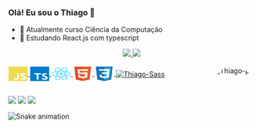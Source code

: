 ### Olá! Eu sou o Thiago 👋

- 🔭 Atualmente curso Ciência da Computação
- 🌱 Estudando React.js com typescript

<div align="center">
  <a href="https://github.com/thiago1605">
  <img height="180em" src="https://github-readme-stats.vercel.app/api?username=thiago1605&show_icons=true&theme=dark&include_all_commits=true&count_private=true"/>
  <img height="180em" src="https://github-readme-stats.vercel.app/api/top-langs/?username=thiago1605&layout=compact&langs_count=7&theme=dark"/>
</div>

<div style="display: inline_block"><br>
  <img align="center" alt="Thiago-Js" height="30" width="40" src="https://raw.githubusercontent.com/devicons/devicon/master/icons/javascript/javascript-plain.svg">
  <img align="center" alt="Thiago-Ts" height="30" width="40" src="https://raw.githubusercontent.com/devicons/devicon/master/icons/typescript/typescript-plain.svg">
  <img align="center" alt="Thiago-React" height="30" width="40" src="https://raw.githubusercontent.com/devicons/devicon/master/icons/react/react-original.svg">
  <img align="center" alt="Thiago-HTML" height="30" width="40" src="https://raw.githubusercontent.com/devicons/devicon/master/icons/html5/html5-original.svg">
  <img align="center" alt="Thiago-CSS" height="30" width="40" src="https://raw.githubusercontent.com/devicons/devicon/master/icons/css3/css3-original.svg">
  <img align="center" alt="Thiago-Sass" height="30" width="40" src="https://cdn.jsdelivr.net/gh/devicons/devicon/icons/sass/sass-original.svg">
  <img align="right" alt="Thiago-pic" height="150" style="border-radius: 50px;" src="https://user-images.githubusercontent.com/106389290/204283434-13800a94-8925-4fa9-af39-1cbc3165d6f6.jpg">
</div>

##


<div> 
  <a href="https://instagram.com/_thiago_reiss" target="_blank"><img src="https://img.shields.io/badge/-Instagram-%23E4405F?style=for-the-badge&logo=instagram&logoColor=white" target="_blank"></a>
  <a href = "mailto: thiagoreis160500@gmail.com"><img src="https://img.shields.io/badge/-Gmail-%23333?style=for-the-badge&logo=gmail&logoColor=white" target="_blank"></a>
  <a href="https://www.linkedin.com/in/thiago-reis-9970a61a3/" target="_blank"><img src="https://img.shields.io/badge/-LinkedIn-%230077B5?style=for-the-badge&logo=linkedin&logoColor=white" target="_blank"></a> 
 
  ![Snake animation](https://github.com/thiago1605/blob/output/github-contribution-grid-snake.svg)
</div>
